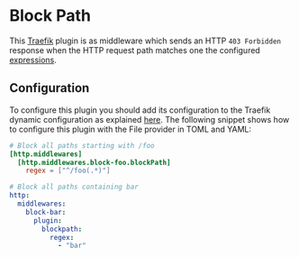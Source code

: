 # Block Path

This [Traefik](https://github.com/containous/traefik) plugin is as middleware which sends an HTTP `403 Forbidden` response 
when the HTTP request path matches one the configured [expressions](https://github.com/google/re2/wiki/Syntax).

## Configuration

To configure this plugin you should add its configuration to the Traefik dynamic configuration as explained [here](https://docs.traefik.io/getting-started/configuration-overview/#the-dynamic-configuration).
The following snippet shows how to configure this plugin with the File provider in TOML and YAML: 

```toml
# Block all paths starting with /foo
[http.middlewares]
  [http.middlewares.block-foo.blockPath]
    regex = ["^/foo(.*)"]
```

```yaml
# Block all paths containing bar
http:
  middlewares:
    block-bar:
      plugin:
        blockpath:
          regex: 
            - "bar"
```
